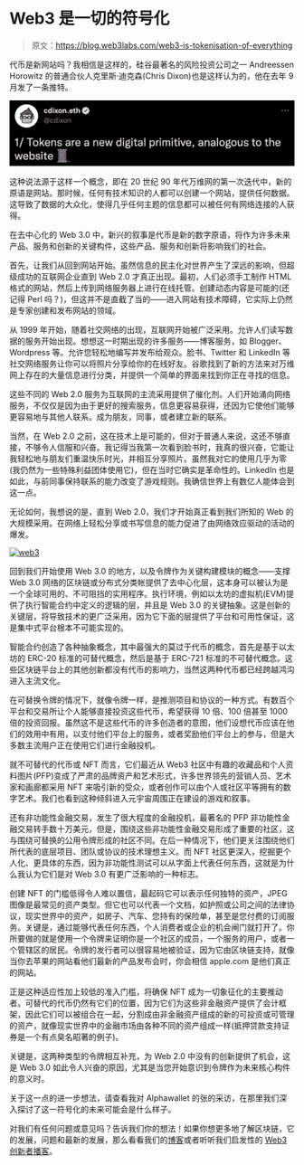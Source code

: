 # Web3 是一切的符号化

> 原文：<https://blog.web3labs.com/web3-is-tokenisation-of-everything>

代币是新网站吗？我相信是这样的，硅谷最著名的风险投资公司之一 Andreessen Horowitz 的普通合伙人克里斯·迪克森(Chris Dixon)也是这样认为的，他在去年 9 月发了一条推特。

[![Tweet discussing tokens](img/76d4b6c82b3d6a734cad9c9ef92cc98d.png)](https://twitter.com/cdixon/status/1440026947036356619?utm_campaign=Conor%20on%20Web3&utm_medium=email&utm_source=Revue%20newsletter)

这种说法源于这样一个概念，即在 20 世纪 90 年代万维网的第一次迭代中，新的原语是网站。那时候，任何有技术知识的人都可以创建一个网站，提供任何数据。这导致了数据的大众化，使得几乎任何主题的信息都可以被任何有网络连接的人获得。

在去中心化的 Web 3.0 中，新兴的叙事是代币是新的数字原语，将作为许多未来产品、服务和创新的关键构件，这些产品、服务和创新将影响我们的社会。

首先，让我们从回到网站开始。虽然信息的民主化对世界产生了深远的影响，但超级成功的互联网企业直到 Web 2.0 才真正出现。最初，人们必须手工制作 HTML 格式的网站，然后上传到网络服务器上进行在线托管。创建动态内容是可能的(还记得 Perl 吗？)，但这并不是直截了当的——进入网站有技术障碍，它实际上仍然是专家创建和发布网站的领域。

从 1999 年开始，随着社交网络的出现，互联网开始被广泛采用。允许人们读写数据的服务开始出现。想想这一时期出现的许多服务——博客服务，如 Blogger、Wordpress 等。允许您轻松地编写并发布给观众。脸书、Twitter 和 LinkedIn 等社交网络服务让你可以将照片分享给你的在线好友。谷歌找到了新的方法来对万维网上存在的大量信息进行分类，并提供一个简单的界面来找到你正在寻找的信息。

这些不同的 Web 2.0 服务为互联网的主流采用提供了催化剂。人们开始涌向网络服务，不仅仅是因为由于更好的搜索服务，信息更容易获得，还因为它使他们能够更容易地与其他人联系。成为朋友，同事，或者建立新的联系。

当然，在 Web 2.0 之前，这在技术上是可能的，但对于普通人来说，这还不够直接，不够令人信服和兴奋。我记得当我第一次看到脸书时，我真的很兴奋，它能让我轻松地与朋友们重温快乐时光，并相互分享照片。虽然我对它的使用几乎为零(我仍然为一些特殊利益团体使用它)，但在当时它确实是革命性的。LinkedIn 也是如此，与前同事保持联系的能力改变了游戏规则。我确信世界上有数亿人能体会到这一点。

无论如何，我想说的是，直到 Web 2.0，我们才开始真正看到我们所知的 Web 的大规模采用。在网络上轻松分享或书写信息的能力促进了由网络效应驱动的活动的爆发。

[![web3](img/9ec24376c0a8abaae8ec6d5c8382a3e9.png)](https://twitter.com/cdixon/status/1440026947036356619?utm_campaign=Conor%20on%20Web3&utm_medium=email&utm_source=Revue%20newsletter)

回到我们开始使用 Web 3.0 的地方，以及令牌作为关键构建模块的概念——支撑 Web 3.0 网络的区块链或分布式分类帐提供了去中心化层，这本身可以被认为是一个全球可用的、不可阻挡的实用程序。执行环境，例如以太坊的虚拟机(EVM)提供了执行智能合约中定义的逻辑的层，并且是 Web 3.0 的关键抽象。这是创新的关键层，将导致技术的更广泛采用，因为它下面的层提供了平台和可用性保证，这是集中式平台根本不可能实现的。

智能合约创造了各种抽象概念，其中最强大的莫过于代币的概念，首先是基于以太坊的 ERC-20 标准的可替代概念，然后是基于 ERC-721 标准的不可替代概念。这些区块链平台上的其他创新都没有代币的影响力，当然这两种代币都已经跨越鸿沟进入主流文化。

在可替换令牌的情况下，就像令牌一样，是推测项目和协议的一种方式。有数百个平台和交易所让个人能够直接投资这些代币，希望获得 10 倍、100 倍甚至 1000 倍的投资回报。虽然这不是这些代币的许多创造者的意图，他们设想代币应该在他们的效用中有用，以支付他们平台上的服务，或者奖励他们平台上的参与，但是大多数主流用户正在使用它们进行金融投机。

就不可替代的代币或 NFT 而言，它们最近从 Web3 社区中有趣的收藏品和个人资料图片(PFP)变成了严肃的品牌资产和艺术形式，许多世界领先的营销人员、艺术家和画廊都采用 NFT 来吸引新的受众，或者创作可以由个人或社区平等拥有的数字艺术。我们也看到这种倾斜进入元宇宙周围正在建设的游戏和叙事。

还有非功能性金融交易，发生了很大程度的金融投机，最著名的 PFP 非功能性金融交易转手数十万美元，但是，围绕这些非功能性金融交易形成了重要的社区，这与围绕可替换的公用令牌形成的社区不同。在后一种情况下，他们更关注围绕他们所代表的底层项目、团队或协议的技术理想主义。而 NFT 社区更深入，挖掘更个人化、更具体的东西，因为非功能性测试可以从字面上代表任何东西，这就是为什么我认为它们是对 Web 3.0 有更广泛影响的一种标志。

创建 NFT 的门槛低得令人难以置信，最起码它可以表示任何独特的资产，JPEG 图像是最常见的资产类型。但它也可以代表一个文档，如护照或公司之间的法律协议，现实世界中的资产，如房子、汽车、您持有的保险单，甚至是您付费的订阅服务。关键是，通过能够代表任何东西，个人消费者或企业的机会闸门就打开了。你所要做的就是使用一个令牌来证明你是一个社区的成员，一个服务的用户，或者一个管辖区的居民。令牌的发行者可以很容易地被验证，因为它由区块链支持，就像当你去苹果的网站看他们最新的产品发布会时，你会相信 apple.com 是他们真正的网站。

正是这种适应性加上较低的准入门槛，将确保 NFT 成为一切象征化的主要推动者。可替代的代币仍然有它们的位置，因为它们为这些非金融资产提供了会计框架，因此它们可以被组合在一起，分割成由非金融资产组成的新的可投资或可管理的资产，就像现实世界中的金融市场由各种不同的资产组成一样(抵押贷款支持证券是一个有点臭名昭著的例子)。

关键是，这两种类型的令牌相互补充，为 Web 2.0 中没有的创新提供了机会，这是 Web 3.0 如此令人兴奋的原因，尤其是当您开始意识到令牌作为未来核心构件的意义时。

关于这一点的进一步想法，请查看我对 Alphawallet 的张的采访，在那里我们深入探讨了这一符号化的未来可能会是什么样子。

对我们有任何问题或意见吗？告诉我们你的想法！如果你想更多地了解区块链，它的发展，问题和最新的发展，那么看看我们的[博客](https://blog.web3labs.com/)或者听听我们启发性的 [Web3 创新者播客](https://podcast.web3labs.com/)。